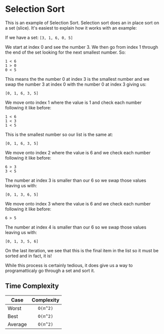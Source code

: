 # Selection Sort

This is an example of Selection Sort. Selection sort does an in place sort
on a set (slice). It's easiest to explain how it works with an example:

If we have a set: `[3, 1, 6, 0, 5]`

We start at index 0 and see the number 3. We then go from index 1 through the
end of the set looking for the next smallest number. So:

```
1 < 6
1 > 0
0 < 5
```

This means the the number 0 at index 3 is the smallest number and we swap the
number 3 at index 0 with the number 0 at index 3 giving us:

```
[0, 1, 6, 3, 5]
```

We move onto index 1 where the value is 1 and check each number following it
like before:

```
1 < 6
1 < 3
1 < 5
```

This is the smallest number so our list is the same at:

```
[0, 1, 6, 3, 5]
```

We move onto index 2 where the value is 6 and we check each number following
it like before:

```
6 > 3
3 < 5
```

The number at index 3 is smaller than our 6 so we swap those values leaving us
with:

```
[0, 1, 3, 6, 5]
```

We move onto index 3 where the value is 6 and we check each number following
it like before:

```
6 > 5
```

The number at index 4 is smaller than our 6 so we swap those values leaving us
with:

```
[0, 1, 3, 5, 6]
```

On the last iteration, we see that this is the final item in the list so it
must be sorted and in fact, it is!

While this process is certainly tedious, it does give us a way to
programatticaly go through a set and sort it.

## Time Complexity

| Case      | Complexity  |
| --------- |:-----------:|
| Worst     | `O(n^2)`    |
| Best      | `O(n^2)`    |
| Average   | `O(n^2)`    |
